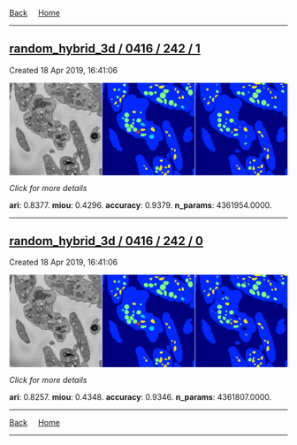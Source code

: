 
[Back](..)&nbsp;&nbsp;&nbsp;&nbsp;&nbsp;[Home](https://leapmanlab.github.io/snapshots)

---

<div class="summary"><a href="1"><h2>random_hybrid_3d / 0416 / 242 / 1</h2></a><p>Created 18 Apr 2019, 16:41:06
</p><a href="1"><img src="1/media/summary.png" align="center"></a><p>
<i>Click for more details</i>
</p></div>

**ari**: 0.8377. **miou**: 0.4296. **accuracy**: 0.9379. **n_params**: 4361954.0000. 

---

<div class="summary"><a href="0"><h2>random_hybrid_3d / 0416 / 242 / 0</h2></a><p>Created 18 Apr 2019, 16:41:06
</p><a href="0"><img src="0/media/summary.png" align="center"></a><p>
<i>Click for more details</i>
</p></div>

**ari**: 0.8257. **miou**: 0.4348. **accuracy**: 0.9346. **n_params**: 4361807.0000. 

---

[Back](..)&nbsp;&nbsp;&nbsp;&nbsp;&nbsp;[Home](https://leapmanlab.github.io/snapshots)

---